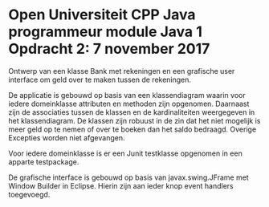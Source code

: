 # Open Universiteit CPP Java programmeur module Java 1 Opdracht 2: 7 november 2017
Ontwerp van een klasse Bank met rekeningen en een grafische user interface om geld over te maken tussen de rekeningen.

De applicatie is gebouwd op basis van een klassendiagram waarin voor iedere domeinklasse attributen en methoden
zijn opgenomen. Daarnaast zijn de associaties tussen de klassen en de kardinaliteiten weergegeven in het klassendiagram. 
De klassen zijn robuust in de zin dat het niet mogelijk is meer geld op te nemen of over te boeken dan het saldo bedraagd. 
Overige Excepties worden niet afgevangen.

Voor iedere domeinklasse is er een Junit testklasse opgenomen in een apparte testpackage.

De grafische interface is gebouwd op basis van javax.swing.JFrame met Window Builder in Eclipse. Hierin zijn aan ieder knop
event handlers toegevoegd.

